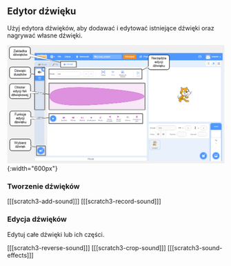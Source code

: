 ## Edytor dźwięku

Użyj edytora dźwięków, aby dodawać i edytować istniejące dźwięki oraz nagrywać własne dźwięki.

![Zrzut ekranu z adnotacjami na zakładce Dźwięki.](images/Scratch-Sound-tab.png){:width="600px"}

### Tworzenie dźwięków

\[[[scratch3-add-sound]]\] \[[[scratch3-record-sound\]]]

### Edycja dźwięków

Edytuj całe dźwięki lub ich części.

\[[[scratch3-reverse-sound]]\] \[[[scratch3-crop-sound\]]] [[[scratch3-sound-effects]]]
